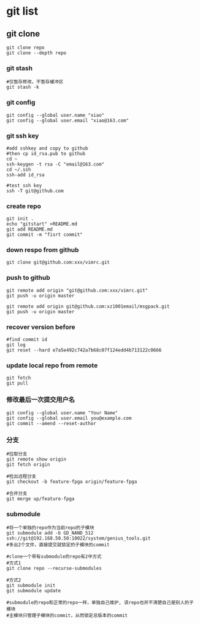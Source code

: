 # git list

## git clone
```
git clone repo
git clone --depth repo
```

### git stash
```
#仅暂存修改，不暂存缓冲区
git stash -k

```

### git config 

```
git config --global user.name "xiao"
git config --global user.email "xiao@163.com"

```

### git ssh key
```
#add sshkey and copy to github
#then cp id_rsa.pub to github
cd ~
ssh-keygen -t rsa -C "email@163.com"
cd ~/.ssh
ssh-add id_rsa

#test ssh key
ssh -T git@github.com
```

### create repo
```
git init .
echo "gitstart" >README.md
git add README.md
git commit -m "fisrt commit"
```
### down respo from github
```
git clone git@github.com:xxx/vimrc.git

```

### push to github
```
git remote add origin "git@github.com:xxx/vimrc.git"
git push -u origin master

git remote add origin git@github.com:xz1001email/msgpack.git
git push -u origin master

```

### recover version before
``` 
#find commit id
git log 
git reset --hard e7a5e492c742a7b68c07f124edd4b713122c0666

```

### update local repo from remote
```
git fetch
git pull
```

### 修改最后一次提交用户名
```
git config --global user.name "Your Name"
git config --global user.email you@example.com
git commit --amend --reset-author

```

### 分支
```
#拉取分支
git remote show origin
git fetch origin

#检出远程分支
git checkout -b feature-fpga origin/feature-fpga

#合并分支
git merge up/feature-fpga

```

### submodule
```
#将一个单独的repo作为当前repo的子模块
git submodule add -b GD_NAND_512 ssh://git@192.168.50.50:10022/system/genius_tools.git
#多出2个文件，直接提交就锁定的子模块的commit

#clone一个带有submodule的repo有2中方式
#方式1
git clone repo --recurse-submodules

#方式2
git submodule init
git submodule update

#submodule的repo和正常的repo一样，单独自己维护, 该repo也并不清楚自己是别人的子模块
#主模块只管理子模块的commit，从而锁定总版本的commit

```




